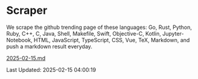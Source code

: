 # Scraper

We scrape the github trending page of these languages: Go, Rust, Python, Ruby, C++, C, Java, Shell, Makefile, Swift, Objective-C, Kotlin, Jupyter-Notebook, HTML, JavaScript, TypeScript, CSS, Vue, TeX, Markdown, and push a markdown result everyday.

[2025-02-15.md](https://github.com/yangwenmai/github-trending-backup/blob/master/2025-02-15.md)

Last Updated: 2025-02-15 04:00:19